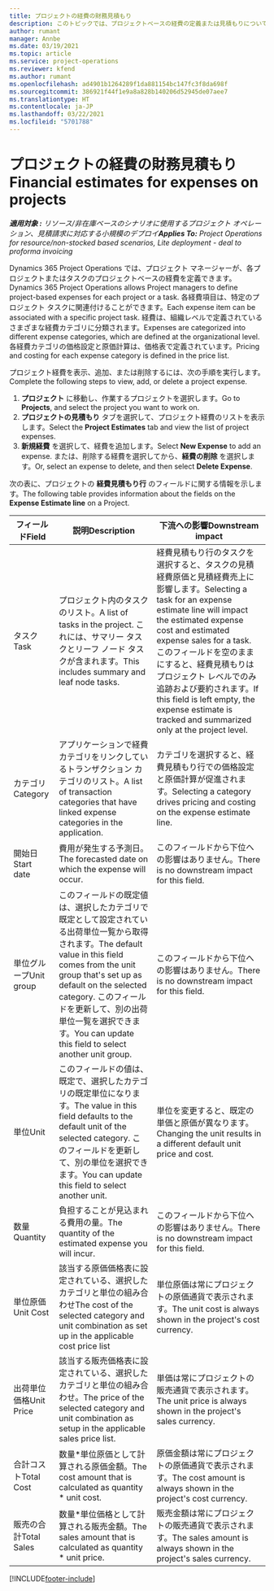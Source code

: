 ```yaml
---
title: プロジェクトの経費の財務見積もり
description: このトピックでは、プロジェクトベースの経費の定義または見積もりについて説明します。
author: rumant
manager: Annbe
ms.date: 03/19/2021
ms.topic: article
ms.service: project-operations
ms.reviewer: kfend
ms.author: rumant
ms.openlocfilehash: ad4901b1264289f1da881154bc147fc3f8da698f
ms.sourcegitcommit: 386921f44f1e9a8a828b140206d52945de07aee7
ms.translationtype: HT
ms.contentlocale: ja-JP
ms.lasthandoff: 03/22/2021
ms.locfileid: "5701788"
---
```

# <a name="financial-estimates-for-expenses-on-projects"></a><span data-ttu-id="b44aa-103">プロジェクトの経費の財務見積もり</span><span class="sxs-lookup"><span data-stu-id="b44aa-103">Financial estimates for expenses on projects</span></span>
<span data-ttu-id="b44aa-104">_**適用対象 :** リソース/非在庫ベースのシナリオに使用するプロジェクト オペレーション、見積請求に対応する小規模のデプロイ_</span><span class="sxs-lookup"><span data-stu-id="b44aa-104">_**Applies To:** Project Operations for resource/non-stocked based scenarios, Lite deployment - deal to proforma invoicing_</span></span>

<span data-ttu-id="b44aa-105">Dynamics 365 Project Operations では、プロジェクト マネージャーが、各プロジェクトまたはタスクのプロジェクトベースの経費を定義できます。</span><span class="sxs-lookup"><span data-stu-id="b44aa-105">Dynamics 365 Project Operations allows Project managers to define project-based expenses for each project or a task.</span></span> <span data-ttu-id="b44aa-106">各経費項目は、特定のプロジェクト タスクに関連付けることができます。</span><span class="sxs-lookup"><span data-stu-id="b44aa-106">Each expense item can be associated with a specific project task.</span></span> <span data-ttu-id="b44aa-107">経費は、組織レベルで定義されているさまざまな経費カテゴリに分類されます。</span><span class="sxs-lookup"><span data-stu-id="b44aa-107">Expenses are categorized into different expense categories, which are defined at the organizational level.</span></span> <span data-ttu-id="b44aa-108">各経費カテゴリの価格設定と原価計算は、価格表で定義されています。</span><span class="sxs-lookup"><span data-stu-id="b44aa-108">Pricing and costing for each expense category is defined in the price list.</span></span> 

<span data-ttu-id="b44aa-109">プロジェクト経費を表示、追加、または削除するには、次の手順を実行します。</span><span class="sxs-lookup"><span data-stu-id="b44aa-109">Complete the following steps to view, add, or delete a project expense.</span></span>

1. <span data-ttu-id="b44aa-110">**プロジェクト** に移動し、作業するプロジェクトを選択します。</span><span class="sxs-lookup"><span data-stu-id="b44aa-110">Go to **Projects**, and select the project you want to work on.</span></span>
2. <span data-ttu-id="b44aa-111">**プロジェクトの見積もり** タブを選択して、プロジェクト経費のリストを表示します。</span><span class="sxs-lookup"><span data-stu-id="b44aa-111">Select the **Project Estimates** tab and view the list of project expenses.</span></span>
3. <span data-ttu-id="b44aa-112">**新規経費** を選択して、経費を追加します。</span><span class="sxs-lookup"><span data-stu-id="b44aa-112">Select **New Expense** to add an expense.</span></span> <span data-ttu-id="b44aa-113">または、削除する経費を選択してから、**経費の削除** を選択します。</span><span class="sxs-lookup"><span data-stu-id="b44aa-113">Or, select an expense to delete, and then select **Delete Expense**.</span></span>

<span data-ttu-id="b44aa-114">次の表に、プロジェクトの **経費見積もり行** のフィールドに関する情報を示します。</span><span class="sxs-lookup"><span data-stu-id="b44aa-114">The following table provides information about the fields on the **Expense Estimate line** on a Project.</span></span> 

| <span data-ttu-id="b44aa-115">**フィールド**</span><span class="sxs-lookup"><span data-stu-id="b44aa-115">**Field**</span></span> | <span data-ttu-id="b44aa-116">**説明**</span><span class="sxs-lookup"><span data-stu-id="b44aa-116">**Description**</span></span> | <span data-ttu-id="b44aa-117">**下流への影響**</span><span class="sxs-lookup"><span data-stu-id="b44aa-117">**Downstream impact**</span></span> |
| --- | --- | --- |
| <span data-ttu-id="b44aa-118">タスク​</span><span class="sxs-lookup"><span data-stu-id="b44aa-118">Task</span></span> | <span data-ttu-id="b44aa-119">プロジェクト内のタスクのリスト。</span><span class="sxs-lookup"><span data-stu-id="b44aa-119">A list of tasks in the project.</span></span> <span data-ttu-id="b44aa-120">これには、サマリー タスクとリーフ ノード タスクが含まれます。</span><span class="sxs-lookup"><span data-stu-id="b44aa-120">This includes summary and leaf node tasks.</span></span> | <span data-ttu-id="b44aa-121">経費見積もり行のタスクを選択すると、タスクの見積経費原価と見積経費売上に影響します。</span><span class="sxs-lookup"><span data-stu-id="b44aa-121">Selecting a task for an expense estimate line will impact the estimated expense cost and estimated expense sales for a task.</span></span> <span data-ttu-id="b44aa-122">このフィールドを空のままにすると、経費見積もりはプロジェクト レベルでのみ追跡および要約されます。</span><span class="sxs-lookup"><span data-stu-id="b44aa-122">If this field is left empty, the expense estimate is tracked and summarized only at the project level.</span></span> |
| <span data-ttu-id="b44aa-123">カテゴリ</span><span class="sxs-lookup"><span data-stu-id="b44aa-123">Category</span></span> | <span data-ttu-id="b44aa-124">アプリケーションで経費カテゴリをリンクしているトランザクション カテゴリのリスト。</span><span class="sxs-lookup"><span data-stu-id="b44aa-124">A list of transaction categories that have linked expense categories in the application.</span></span> | <span data-ttu-id="b44aa-125">カテゴリを選択すると、経費見積もり行での価格設定と原価計算が促進されます。</span><span class="sxs-lookup"><span data-stu-id="b44aa-125">Selecting a category drives pricing and costing on the expense estimate line.</span></span> |
| <span data-ttu-id="b44aa-126">開始日</span><span class="sxs-lookup"><span data-stu-id="b44aa-126">Start date</span></span> | <span data-ttu-id="b44aa-127">費用が発生する予測日。</span><span class="sxs-lookup"><span data-stu-id="b44aa-127">The forecasted date on which the expense will occur.</span></span> | <span data-ttu-id="b44aa-128">このフィールドから下位への影響はありません。</span><span class="sxs-lookup"><span data-stu-id="b44aa-128">There is no downstream impact for this field.</span></span> |
| <span data-ttu-id="b44aa-129">単位グループ</span><span class="sxs-lookup"><span data-stu-id="b44aa-129">Unit group</span></span> | <span data-ttu-id="b44aa-130">このフィールドの既定値は、選択したカテゴリで既定として設定されている出荷単位一覧から取得されます。</span><span class="sxs-lookup"><span data-stu-id="b44aa-130">The default value in this field comes from the unit group that's set up as default on the selected category.</span></span> <span data-ttu-id="b44aa-131">このフィールドを更新して、別の出荷単位一覧を選択できます。</span><span class="sxs-lookup"><span data-stu-id="b44aa-131">You can update this field to select another unit group.</span></span> | <span data-ttu-id="b44aa-132">このフィールドから下位への影響はありません。</span><span class="sxs-lookup"><span data-stu-id="b44aa-132">There is no downstream impact for this field.</span></span> |
| <span data-ttu-id="b44aa-133">単位</span><span class="sxs-lookup"><span data-stu-id="b44aa-133">Unit</span></span> | <span data-ttu-id="b44aa-134">このフィールドの値は、既定で、選択したカテゴリの既定単位になります。</span><span class="sxs-lookup"><span data-stu-id="b44aa-134">The value in this field defaults to the default unit of the selected category.</span></span> <span data-ttu-id="b44aa-135">このフィールドを更新して、別の単位を選択できます。</span><span class="sxs-lookup"><span data-stu-id="b44aa-135">You can update this field to select another unit.</span></span> | <span data-ttu-id="b44aa-136">単位を変更すると、既定の単価と原価が異なります。</span><span class="sxs-lookup"><span data-stu-id="b44aa-136">Changing the unit results in a different default unit price and cost.</span></span> |
| <span data-ttu-id="b44aa-137">数量</span><span class="sxs-lookup"><span data-stu-id="b44aa-137">Quantity</span></span> | <span data-ttu-id="b44aa-138">負担することが見込まれる費用の量。</span><span class="sxs-lookup"><span data-stu-id="b44aa-138">The quantity of the estimated expense you will incur.</span></span> | <span data-ttu-id="b44aa-139">このフィールドから下位への影響はありません。</span><span class="sxs-lookup"><span data-stu-id="b44aa-139">There is no downstream impact for this field.</span></span> |
| <span data-ttu-id="b44aa-140">単位原価</span><span class="sxs-lookup"><span data-stu-id="b44aa-140">Unit Cost</span></span> | <span data-ttu-id="b44aa-141">該当する原価価格表に設定されている、選択したカテゴリと単位の組み合わせ</span><span class="sxs-lookup"><span data-stu-id="b44aa-141">The cost of the selected category and unit combination as set up in the applicable cost price list</span></span> | <span data-ttu-id="b44aa-142">単位原価は常にプロジェクトの原価通貨で表示されます。</span><span class="sxs-lookup"><span data-stu-id="b44aa-142">The unit cost is always shown in the project's cost currency.</span></span> |
| <span data-ttu-id="b44aa-143">出荷単位価格</span><span class="sxs-lookup"><span data-stu-id="b44aa-143">Unit Price</span></span> | <span data-ttu-id="b44aa-144">該当する販売価格表に設定されている、選択したカテゴリと単位の組み合わせ。</span><span class="sxs-lookup"><span data-stu-id="b44aa-144">The price of the selected category and unit combination as setup in the applicable sales price list.</span></span> | <span data-ttu-id="b44aa-145">単価は常にプロジェクトの販売通貨で表示されます。</span><span class="sxs-lookup"><span data-stu-id="b44aa-145">The unit price is always shown in the project's sales currency.</span></span> |
| <span data-ttu-id="b44aa-146">合計コスト</span><span class="sxs-lookup"><span data-stu-id="b44aa-146">Total Cost</span></span> | <span data-ttu-id="b44aa-147">数量\*単位原価として計算される原価金額。</span><span class="sxs-lookup"><span data-stu-id="b44aa-147">The cost amount that is calculated as quantity \* unit cost.</span></span>| <span data-ttu-id="b44aa-148">原価金額は常にプロジェクトの原価通貨で表示されます。</span><span class="sxs-lookup"><span data-stu-id="b44aa-148">The cost amount is always shown in the project's cost currency.</span></span> |
| <span data-ttu-id="b44aa-149">販売の合計</span><span class="sxs-lookup"><span data-stu-id="b44aa-149">Total Sales</span></span> | <span data-ttu-id="b44aa-150">数量\*単位価格として計算される販売金額。</span><span class="sxs-lookup"><span data-stu-id="b44aa-150">The sales amount that is calculated as quantity \* unit price.</span></span> | <span data-ttu-id="b44aa-151">販売金額は常にプロジェクトの販売通貨で表示されます。</span><span class="sxs-lookup"><span data-stu-id="b44aa-151">The sales amount is always shown in the project's sales currency.</span></span> |


[!INCLUDE[footer-include](../includes/footer-banner.md)]
